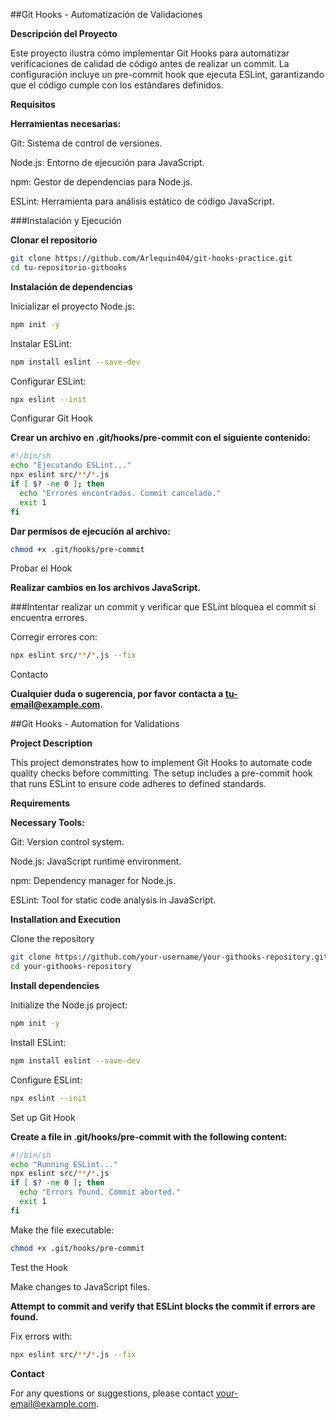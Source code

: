 ##Git Hooks - Automatización de Validaciones

**Descripción del Proyecto**

Este proyecto ilustra cómo implementar Git Hooks para automatizar verificaciones de calidad de código antes de realizar un commit. La configuración incluye un pre-commit hook que ejecuta ESLint, garantizando que el código cumple con los estándares definidos.

**Requisitos**

**Herramientas necesarias:**

Git: Sistema de control de versiones.

Node.js: Entorno de ejecución para JavaScript.

npm: Gestor de dependencias para Node.js.

ESLint: Herramienta para análisis estático de código JavaScript.

###Instalación y Ejecución

**Clonar el repositorio**
```bash
git clone https://github.com/Arlequin404/git-hooks-practice.git
cd tu-repositorio-githooks
```
**Instalación de dependencias**

Inicializar el proyecto Node.js:
```bash
npm init -y
```
Instalar ESLint:
```bash
npm install eslint --save-dev
```
Configurar ESLint:
```bash
npx eslint --init
```
Configurar Git Hook

**Crear un archivo en .git/hooks/pre-commit con el siguiente contenido:**
```bash
#!/bin/sh
echo "Ejecutando ESLint..."
npx eslint src/**/*.js
if [ $? -ne 0 ]; then
  echo "Errores encontrados. Commit cancelado."
  exit 1
fi
```
**Dar permisos de ejecución al archivo:**
```bash
chmod +x .git/hooks/pre-commit
```
Probar el Hook

**Realizar cambios en los archivos JavaScript.**

###Intentar realizar un commit y verificar que ESLint bloquea el commit si encuentra errores.

Corregir errores con:
```bash
npx eslint src/**/*.js --fix
```
Contacto

**Cualquier duda o sugerencia, por favor contacta a tu-email@example.com.**

##Git Hooks - Automation for Validations

**Project Description**

This project demonstrates how to implement Git Hooks to automate code quality checks before committing. The setup includes a pre-commit hook that runs ESLint to ensure code adheres to defined standards.

**Requirements**

**Necessary Tools:**

Git: Version control system.

Node.js: JavaScript runtime environment.

npm: Dependency manager for Node.js.

ESLint: Tool for static code analysis in JavaScript.

**Installation and Execution**

Clone the repository
```bash
git clone https://github.com/your-username/your-githooks-repository.git
cd your-githooks-repository
```
**Install dependencies**

Initialize the Node.js project:
```bash
npm init -y
```
Install ESLint:
```bash
npm install eslint --save-dev
```
Configure ESLint:
```bash
npx eslint --init
```
Set up Git Hook

**Create a file in .git/hooks/pre-commit with the following content:**
```bash
#!/bin/sh
echo "Running ESLint..."
npx eslint src/**/*.js
if [ $? -ne 0 ]; then
  echo "Errors found. Commit aborted."
  exit 1
fi
```
Make the file executable:
```bash
chmod +x .git/hooks/pre-commit
```
Test the Hook

Make changes to JavaScript files.

**Attempt to commit and verify that ESLint blocks the commit if errors are found.**

Fix errors with:
```bash
npx eslint src/**/*.js --fix
```
**Contact**

For any questions or suggestions, please contact your-email@example.com.
